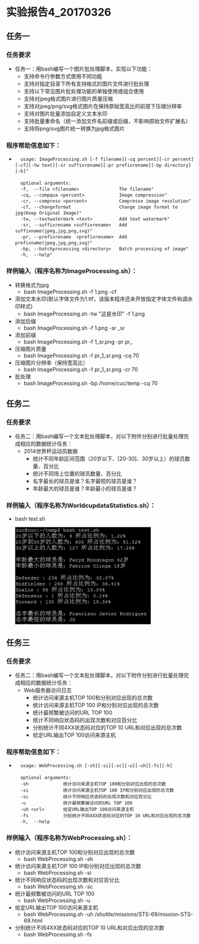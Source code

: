 # 实验报告4_20170326
## 任务一
### 任务要求
* 任务一：用bash编写一个图片批处理脚本，实现以下功能：
	* 支持命令行参数方式使用不同功能
	* 支持对指定目录下所有支持格式的图片文件进行批处理
	* 支持以下常见图片批处理功能的单独使用或组合使用
	* 支持对jpeg格式图片进行图片质量压缩
	* 支持对jpeg/png/svg格式图片在保持原始宽高比的前提下压缩分辨率
	* 支持对图片批量添加自定义文本水印
	* 支持批量重命名（统一添加文件名前缀或后缀，不影响原始文件扩展名）
	* 支持将png/svg图片统一转换为jpg格式图片
### 程序帮助信息如下：
* 
		usage: ImageProcessing.sh [-f filename][-cq percent][-cr percent][-cf][-tw text][-sr suffixrename][-pr prefixrename][-bp directory][-h]"
		
		optional arguments:
		-f,  --file <filename>               The filename"
		-cq, --compqua <percent>             Image compression"
		-cr, --compreso <percent>            Compresse image resolution"
		-cf, --changeformat                  Change image format to jpg(Keep Original Image)"
		-tw, --textwatermark <text>          Add text watermark"
		-sr, --suffixrename <suffixrename>   Add suffixname(jpeg,jpg,png,svg)"
		-pr, --prefixrename  <prefixrename>  Add prefixname(jpeg,jpg,png,svg)"
		-bp, --batchprocessing <directory>   Batch processing of image"
		-h,  --help"
### 样例输入（程序名称为ImageProcessing.sh）：
* 转换格式为jpg
	* bash ImageProcessing.sh -f 1.png -cf
* 添加文本水印(默认字体文件为1.ttf，该版本程序还未开放指定字体文件和调水印样式)
	* bash ImageProcessing.sh -tw "这是水印" -f 1.png
* 添加后缀
	* bash ImageProcessing.sh -f 1.png -sr _sr
* 添加前缀
	* bash ImageProcessing.sh -f 1_sr.png -pr pr_
* 压缩图片质量
	* bash ImageProcessing.sh -f pr_1_sr.png -cq 70
* 压缩图片分辨率（保持宽高比）
	* bash ImageProcessing.sh -f pr_1_sr.png -cr 70
* 批处理
	* bash ImageProcessing.sh -bp /home/cuc/temp -cq 70
## 任务二
### 任务要求
* 任务二：用bash编写一个文本批处理脚本，对以下附件分别进行批量处理完成相应的数据统计任务：
	* 2014世界杯运动员数据
		* 统计不同年龄区间范围（20岁以下、[20-30]、30岁以上）的球员数量、百分比
		* 统计不同场上位置的球员数量、百分比
		* 名字最长的球员是谁？名字最短的球员是谁？
		* 年龄最大的球员是谁？年龄最小的球员是谁？
### 样例输入（程序名称为WorldcupdataStatistics.sh）：
*  bash test.sh

	  ![](1.JPG)
## 任务三
### 任务要求
* 任务二：用bash编写一个文本批处理脚本，对以下附件分别进行批量处理完成相应的数据统计任务：
	* Web服务器访问日志
		* 统计访问来源主机TOP 100和分别对应出现的总次数
		* 统计访问来源主机TOP 100 IP和分别对应出现的总次数
		* 统计最频繁被访问的URL TOP 100
		* 统计不同响应状态码的出现次数和对应百分比
		* 分别统计不同4XX状态码对应的TOP 10 URL和对应出现的总次数
		* 给定URL输出TOP 100访问来源主机
### 程序帮助信息如下：
* 
		usage: WebProcessing.sh [-sh][-si][-sc][-u][-uh][-fs][-h]
		
		optional arguments:
		-sh             统计访问来源主机TOP 100和分别对应出现的总次数
		-si             统计访问来源主机TOP 100 IP和分别对应出现的总次数
		-sc             统计不同响应状态码的出现次数和对应百分比
		-u              统计最频繁被访问的URL TOP 100
		-uh <url>       给定URL输出TOP 100访问来源主机
		-fs             分别统计不同4XX状态码对应的TOP 10 URL和对应出现的总次数
		-h,  --help
### 样例输入（程序名称为WebProcessing.sh）：
* 统计访问来源主机TOP 100和分别对应出现的总次数
	* bash WebProcessing.sh -sh
* 统计访问来源主机TOP 100 IP和分别对应出现的总次数
	* bash WebProcessing.sh -si
* 统计不同响应状态码的出现次数和对应百分比
	* bash WebProcessing.sh -sc
* 统计最频繁被访问的URL TOP 100
	* bash WebProcessing.sh -u
* 给定URL输出TOP 100访问来源主机
	* bash WebProcessing.sh -uh /shuttle/missions/STS-69/mission-STS-69.html
* 分别统计不同4XX状态码对应的TOP 10 URL和对应出现的总次数
	* bash WebProcessing.sh -fs
